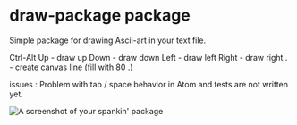 # draw-package package

Simple package for drawing Ascii-art in your text file.

Ctrl-Alt    Up	- draw up
			Down  - draw down
			Left  - draw left
			Right - draw right
			.     - create canvas line (fill with 80 .)

issues : Problem with tab / space behavior in Atom
and tests are not written yet.



![A screenshot of your spankin' package](https://f.cloud.github.com/assets/69169/2290250/c35d867a-a017-11e3-86be-cd7c5bf3ff9b.gif)
